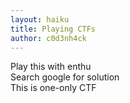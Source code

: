 ```yaml
---
layout: haiku
title: Playing CTFs
author: c0d3nh4ck
---
```


Play this with enthu<br>
Search google for solution<br>
This is one-only CTF<br>
